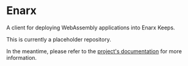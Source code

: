 # Enarx
A client for deploying WebAssembly applications into Enarx Keeps.

This is currently a placeholder repository.

In the meantime, please refer to the [project's documentation](https://github.com/enarx/enarx.github.io/wiki/Enarx-Introduction) for more information.
